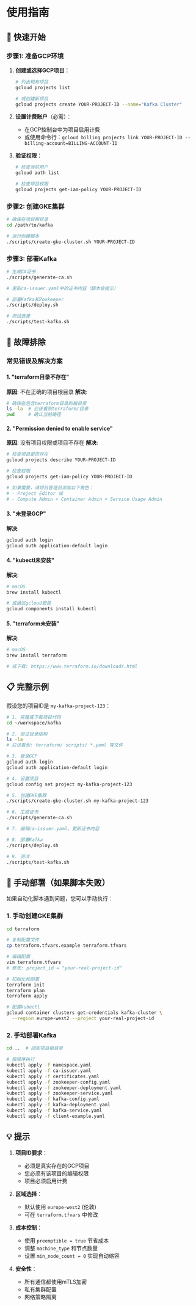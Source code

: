 # 使用指南

## 🚀 快速开始

### 步骤1: 准备GCP环境

1. **创建或选择GCP项目**：
   ```bash
   # 列出现有项目
   gcloud projects list
   
   # 或创建新项目
   gcloud projects create YOUR-PROJECT-ID --name="Kafka Cluster"
   ```

2. **设置计费账户**（必需）：
   - 在GCP控制台中为项目启用计费
   - 或使用命令行：`gcloud billing projects link YOUR-PROJECT-ID --billing-account=BILLING-ACCOUNT-ID`

3. **验证权限**：
   ```bash
   # 检查当前用户
   gcloud auth list
   
   # 检查项目权限
   gcloud projects get-iam-policy YOUR-PROJECT-ID
   ```

### 步骤2: 创建GKE集群

```bash
# 确保在项目根目录
cd /path/to/kafka

# 运行创建脚本
./scripts/create-gke-cluster.sh YOUR-PROJECT-ID
```

### 步骤3: 部署Kafka

```bash
# 生成CA证书
./scripts/generate-ca.sh

# 更新ca-issuer.yaml中的证书内容（脚本会提示）

# 部署Kafka和Zookeeper
./scripts/deploy.sh

# 测试连接
./scripts/test-kafka.sh
```

## 🔧 故障排除

### 常见错误及解决方案

#### 1. "terraform目录不存在"
**原因**: 不在正确的项目根目录
**解决**: 
```bash
# 确保在包含terraform目录的根目录
ls -la  # 应该看到terraform/目录
pwd     # 确认当前路径
```

#### 2. "Permission denied to enable service"
**原因**: 没有项目权限或项目不存在
**解决**:
```bash
# 检查项目是否存在
gcloud projects describe YOUR-PROJECT-ID

# 检查权限
gcloud projects get-iam-policy YOUR-PROJECT-ID

# 如果需要，请项目管理员添加以下角色：
# - Project Editor 或
# - Compute Admin + Container Admin + Service Usage Admin
```

#### 3. "未登录GCP"
**解决**:
```bash
gcloud auth login
gcloud auth application-default login
```

#### 4. "kubectl未安装"
**解决**:
```bash
# macOS
brew install kubectl

# 或通过gcloud安装
gcloud components install kubectl
```

#### 5. "terraform未安装"
**解决**:
```bash
# macOS
brew install terraform

# 或下载: https://www.terraform.io/downloads.html
```

## 📋 完整示例

假设您的项目ID是 `my-kafka-project-123`：

```bash
# 1. 克隆或下载项目代码
cd ~/workspace/kafka

# 2. 验证目录结构
ls -la
# 应该看到: terraform/ scripts/ *.yaml 等文件

# 3. 登录GCP
gcloud auth login
gcloud auth application-default login

# 4. 设置项目
gcloud config set project my-kafka-project-123

# 5. 创建GKE集群
./scripts/create-gke-cluster.sh my-kafka-project-123

# 6. 生成证书
./scripts/generate-ca.sh

# 7. 编辑ca-issuer.yaml，更新证书内容

# 8. 部署Kafka
./scripts/deploy.sh

# 9. 测试
./scripts/test-kafka.sh
```

## 🎯 手动部署（如果脚本失败）

如果自动化脚本遇到问题，您可以手动执行：

### 1. 手动创建GKE集群

```bash
cd terraform

# 复制配置文件
cp terraform.tfvars.example terraform.tfvars

# 编辑配置
vim terraform.tfvars
# 修改: project_id = "your-real-project-id"

# 初始化和部署
terraform init
terraform plan
terraform apply

# 配置kubectl
gcloud container clusters get-credentials kafka-cluster \
  --region europe-west2 --project your-real-project-id
```

### 2. 手动部署Kafka

```bash
cd ..  # 回到项目根目录

# 按顺序执行
kubectl apply -f namespace.yaml
kubectl apply -f ca-issuer.yaml
kubectl apply -f certificates.yaml
kubectl apply -f zookeeper-config.yaml
kubectl apply -f zookeeper-deployment.yaml
kubectl apply -f zookeeper-service.yaml
kubectl apply -f kafka-config.yaml
kubectl apply -f kafka-deployment.yaml
kubectl apply -f kafka-service.yaml
kubectl apply -f client-example.yaml
```

## 💡 提示

1. **项目ID要求**：
   - 必须是真实存在的GCP项目
   - 您必须有该项目的编辑权限
   - 项目必须启用计费

2. **区域选择**：
   - 默认使用 `europe-west2` (伦敦)
   - 可在 `terraform.tfvars` 中修改

3. **成本控制**：
   - 使用 `preemptible = true` 节省成本
   - 调整 `machine_type` 和节点数量
   - 设置 `min_node_count = 0` 实现自动缩容

4. **安全性**：
   - 所有通信都使用mTLS加密
   - 私有集群配置
   - 网络策略隔离 